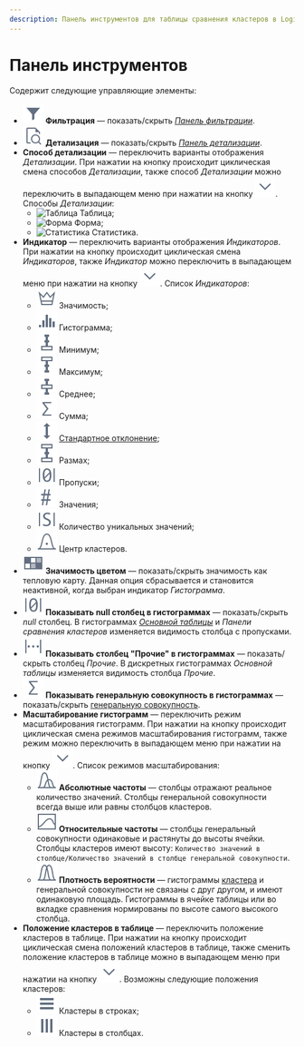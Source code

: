 ```yaml
---
description: Панель инструментов для таблицы сравнения кластеров в Loginom. Справка по интерфейсу и навигации. Обзор базовых возможностей и настроек.
---
```

# Панель инструментов

Содержит следующие управляющие элементы:

* ![Фильтрация](./../../images/icons/common/toolbar-controls/filter_default.svg) **Фильтрация** — показать/скрыть [*Панель фильтрации*](./filtration-panel.md).
* ![Детализация](./../../images/icons/common/toolbar-controls/show-fast-viewer_default.svg) **Детализация** — показать/скрыть [*Панель детализации*](./details.md).
* **Способ детализации** — переключить варианты отображения *Детализации*. При нажатии на кнопку происходит циклическая смена способов *Детализации*, также способ *Детализации* можно переключить в выпадающем меню при нажатии на кнопку ![Раскрыть](./../../images/icons/common/toolbar-controls/down_default.svg). Способы *Детализации*:
  * ![Таблица](./../../images/icons/viewers/cube/detailing/browse_default.svg) Таблица;
  * ![Форма](./../../images/icons/viewers/cube/detailing/form_default.svg) Форма;
  * ![Статистика](./../../images/icons/viewers/cube/detailing/stat_default.svg) Статистика.
* **Индикатор** — переключить варианты отображения *Индикаторов*. При нажатии на кнопку происходит циклическая смена *Индикаторов*, также *Индикатор* можно переключить в выпадающем меню при нажатии на кнопку ![Раскрыть](./../../images/icons/common/toolbar-controls/down_default.svg). Список *Индикаторов*:
  * ![Значимость](./../../images/icons/viewers/cluster-profiles/cluster-profiles/importance_default.svg) Значимость;
  * ![Гистограмма](./../../images/icons/viewers/cluster-profiles/cluster-profiles/histogram_default.svg) Гистограмма;
  * ![Минимум](./../../images/icons/common/toolbar-controls/min_default.svg) Минимум;
  * ![Максимум](./../../images/icons/common/toolbar-controls/max_default.svg) Максимум;
  * ![Среднее](./../../images/icons/common/toolbar-controls/avg_default.svg) Среднее;
  * ![Сумма](./../../images/icons/common/toolbar-controls/sum_default.svg) Сумма;
  * ![Стандартное отклонение](./../../images/icons/common/toolbar-controls/stddev_default.svg) [Стандартное отклонение](https://wiki.loginom.ru/articles/mean-square-deviation.html);
  * ![Размах](./../../images/icons/viewers/cluster-profiles/cluster-profiles/range_default.svg) Размах;
  * ![Пропуски](./../../images/icons/common/toolbar-controls/null-count_default.svg) Пропуски;
  * ![Значения](./../../images/icons/common/toolbar-controls/count_default.svg) Значения;
  * ![Количество уникальных значений](./../../images/icons/common/toolbar-controls/unique-count_default.svg) Количество уникальных значений;
  * ![Центр кластеров](./../../images/icons/viewers/cluster-profiles/cluster-profiles/cluster-center_default.svg) Центр кластеров.
* ![Значимость цветом](./../../images/icons/viewers/cluster-profiles/cluster-profiles/heatmap_default.svg) **Значимость цветом** — показать/скрыть значимость как тепловую карту. Данная опция сбрасывается и становится неактивной, когда выбран индикатор *Гистограмма*.
* ![Показывать null столбец в гистограммах](./../../images/icons/common/toolbar-controls/null-count_default.svg) **Показывать null столбец в гистограммах** — показать/скрыть *null* столбец. В гистограммах [*Основной таблицы*](./main-table.md) и *Панели сравнения кластеров* изменяется видимость столбца с пропусками.
* ![Показывать столбец "Прочие" в гистограммах](./../../images/icons/viewers/cluster-profiles/cluster-profiles/residue-count_default.svg) **Показывать столбец "Прочие" в гистограммах** — показать/скрыть столбец *Прочие*. В дискретных гистограммах *Основной таблицы* изменяется видимость столбца *Прочие*.
* ![Показывать генеральную совокупность в гистограммах](./../../images/icons/common/toolbar-controls/sum_default.svg) **Показывать генеральную совокупность в гистограммах** — показать/скрыть [генеральную совокупность](https://wiki.loginom.ru/articles/general-population.html).
* **Масштабирование гистограмм** — переключить режим масштабирования гистограмм. При нажатии на кнопку происходит циклическая смена режимов масштабирования гистограмм, также режим можно переключить в выпадающем меню при нажатии на кнопку ![Раскрыть](./../../images/icons/common/toolbar-controls/down_default.svg). Список режимов масштабирования:
  * ![Абсолютные частоты](./../../images/icons/viewers/cluster-profiles/histogram/size-scale_default.svg) **Абсолютные частоты** — столбцы отражают реальное количество значений. Столбцы генеральной совокупности всегда выше или равны столбцов кластеров.
  * ![Относительные частоты](./../../images/icons/viewers/cluster-profiles/histogram/bar-scale_default.svg) **Относительные частоты** — столбцы генеральный совокупности одинаковые и растянуты до высоты ячейки. Столбцы кластеров имеют высоту: `Количество значений в столбце/Количество значений в столбце генеральной совокупности`.
  * ![Плотность вероятности](./../../images/icons/viewers/cluster-profiles/histogram/no-scale_default.svg) **Плотность вероятности** — гистограммы [кластера](https://wiki.loginom.ru/articles/cluster.html) и генеральной совокупности не связаны с друг другом, и имеют одинаковую площадь. Гистограммы в ячейке таблицы или во вкладке сравнения нормированы по высоте самого высокого столбца.
* **Положение кластеров в таблице** — переключить положение кластеров в таблице. При нажатии на кнопку происходит циклическая смена положений кластеров в таблице, также сменить положение кластеров в таблице можно в выпадающем меню при нажатии на кнопку ![Раскрыть](./../../images/icons/common/toolbar-controls/down_default.svg). Возможны следующие положения кластеров:
  * ![Кластеры в строках](./../../images/icons/common/toolbar-controls/rows_default.svg) Кластеры в строках;
  * ![Кластеры в столбцах](./../../images/icons/common/toolbar-controls/columns_default.svg) Кластеры в столбцах.
